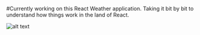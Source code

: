   #Currently working on this React Weather application. Taking it bit by bit to understand how things work in the land of React.

  ![alt text](images/markdown.png")
